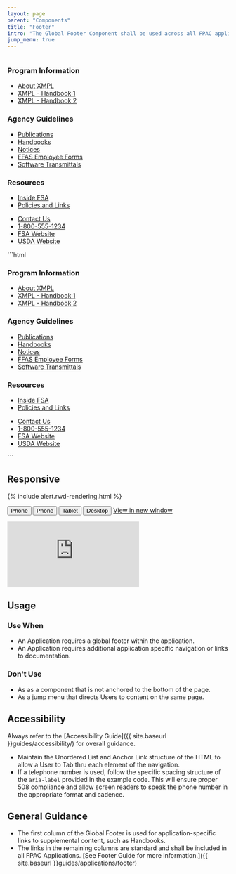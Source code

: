 ```yaml
---
layout: page
parent: "Components"
title: "Footer"
intro: "The Global Footer Component shall be used across all FPAC applications with standard links along with application specific links."
jump_menu: true
---
```


<div class="ds-preview">
  <div style="overflow: hidden">
    <div class="fsa-footer">
      <div class="fsa-footer__bd">
        <div class="fsa-grid">
          <div class="fsa-footer__primary fsa-grid__1/1 fsa-grid__9/12@l">
            <div class="fsa-grid">
              <div class="fsa-grid__1/1 fsa-grid__1/3@m">
                <h3 class="fsa-footer__cat-header">Program Information</h3>
                <ul class="fsa-footer__list">
                  <li class="fsa-footer__list-item"><a href="#" target="_blank">About XMPL</a></li>
                  <li class="fsa-footer__list-item"><a href="#" target="_blank">XMPL - Handbook 1</a></li>
                  <li class="fsa-footer__list-item"><a href="#" target="_blank">XMPL - Handbook 2</a></li>
                </ul>
              </div>
              <div class="fsa-grid__1/1 fsa-grid__1/3@m">
                <h3 class="fsa-footer__cat-header">Agency Guidelines</h3>
                <ul class="fsa-footer__list">
                  <li class="fsa-footer__list-item"><a href="#" target="_blank">Publications</a></li>
                  <li class="fsa-footer__list-item"><a href="#" target="_blank">Handbooks</a></li>
                  <li class="fsa-footer__list-item"><a href="#" target="_blank">Notices</a></li>
                  <li class="fsa-footer__list-item"><a href="#" target="_blank">FFAS Employee Forms</a></li>
                  <li class="fsa-footer__list-item"><a href="#" target="_blank">Software Transmittals</a></li>
                </ul>
              </div>
              <div class="fsa-grid__1/1 fsa-grid__1/3@m">
                <h3 class="fsa-footer__cat-header">Resources</h3>
                <ul class="fsa-footer__list">
                  <li class="fsa-footer__list-item"><a href="#" target="_blank">Inside FSA</a></li>
                  <li class="fsa-footer__list-item"><a href="#" target="_blank">Policies and Links</a></li>
                </ul>
              </div>
            </div>
          </div>
          <div class="fsa-footer__secondary fsa-grid__1/1 fsa-grid__3/12@l">
            <ul class="fsa-footer__list fsa-footer__secondary-list">
              <li class="fsa-footer__list-item fsa-footer__secondary-list-item">
                <a class="fsa-btn fsa-footer__btn" href="#" target="_blank">Contact Us</a>
              </li>
              <li class="fsa-footer__list-item fsa-footer__secondary-list-item"><a href="tel:+8005551234" aria-label="FSA Telephone Number. 1 800. 5 5 5. 1 2 3 4." target="_blank">1-800-555-1234</a></li>
              <li class="fsa-footer__list-item fsa-footer__secondary-list-item"><a href="//www.fsa.usda.gov/" target="_blank">FSA Website</a></li>
              <li class="fsa-footer__list-item fsa-footer__secondary-list-item"><a href="//www.usda.gov/" target="_blank">USDA Website</a></li>
            </ul>
          </div>
        </div>
      </div>
    </div>
  </div>
</div>
```html
<div class="fsa-footer">
  <div class="fsa-footer__bd">
    <div class="fsa-grid">
      <div class="fsa-footer__primary fsa-grid__1/1 fsa-grid__9/12@l">
        <div class="fsa-grid">
          <div class="fsa-grid__1/1 fsa-grid__1/3@m">
            <h3 class="fsa-footer__cat-header">Program Information</h3>
            <ul class="fsa-footer__list">
              <li class="fsa-footer__list-item"><a href="link.html" target="_blank">About XMPL</a></li>
              <li class="fsa-footer__list-item"><a href="link.html" target="_blank">XMPL - Handbook 1</a></li>
              <li class="fsa-footer__list-item"><a href="link.html" target="_blank">XMPL - Handbook 2</a></li>
            </ul>
          </div>
          <div class="fsa-grid__1/1 fsa-grid__1/3@m">
            <h3 class="fsa-footer__cat-header">Agency Guidelines</h3>
            <ul class="fsa-footer__list">
              <li class="fsa-footer__list-item"><a href="link.html" target="_blank">Publications</a></li>
              <li class="fsa-footer__list-item"><a href="link.html" target="_blank">Handbooks</a></li>
              <li class="fsa-footer__list-item"><a href="link.html" target="_blank">Notices</a></li>
              <li class="fsa-footer__list-item"><a href="link.html" target="_blank">FFAS Employee Forms</a></li>
              <li class="fsa-footer__list-item"><a href="link.html" target="_blank">Software Transmittals</a></li>
            </ul>
          </div>
          <div class="fsa-grid__1/1 fsa-grid__1/3@m">
            <h3 class="fsa-footer__cat-header">Resources</h3>
            <ul class="fsa-footer__list">
              <li class="fsa-footer__list-item"><a href="link.html" target="_blank">Inside FSA</a></li>
              <li class="fsa-footer__list-item"><a href="link.html" target="_blank">Policies and Links</a></li>
            </ul>
          </div>
        </div>
      </div>
      <div class="fsa-footer__secondary fsa-grid__1/1 fsa-grid__3/12@l">
        <ul class="fsa-footer__list fsa-footer__secondary-list">
          <li class="fsa-footer__list-item fsa-footer__secondary-list-item">
            <a class="fsa-btn fsa-footer__btn" href="link.html" target="_blank">Contact Us</a>
          </li>
          <li class="fsa-footer__list-item fsa-footer__secondary-list-item"><a href="tel:+8005551234" aria-label="FSA Telephone Number. 1 800. 5 5 5. 1 2 3 4." target="_blank">1-800-555-1234</a></li>
          <li class="fsa-footer__list-item fsa-footer__secondary-list-item"><a href="//www.fsa.usda.gov/" target="_blank">FSA Website</a></li>
          <li class="fsa-footer__list-item fsa-footer__secondary-list-item"><a href="//www.usda.gov/" target="_blank">USDA Website</a></li>
        </ul>
      </div>
    </div>
  </div>
</div>
```

## Responsive

{% include alert.rwd-rendering.html %}

<div class="docs__rwd-demo-block">
  <p>
    <span class="fsa-btn-group fsa-btn-group--small" role="group" data-component="">
      <button data-behavior="toggle-rwd-size" data-target="rwd-demo_footer" data-size="phone" class="fsa-btn-group__item fsa-btn-group__item--active" aria-selected="true" type="button" title="Portrait">Phone <span class="docs__rwd-demo-icon docs__rwd-demo-icon--portrait"></span></button>
      <button data-behavior="toggle-rwd-size" data-target="rwd-demo_footer" data-size="phone-big" class="fsa-btn-group__item" type="button" title="Landscape">Phone <span class="docs__rwd-demo-icon docs__rwd-demo-icon--landscape"></span></button>
      <button data-behavior="toggle-rwd-size" data-target="rwd-demo_footer" data-size="tablet" class="fsa-btn-group__item" type="button">Tablet</button>
      <button data-behavior="toggle-rwd-size" data-target="rwd-demo_footer" data-size="desktop" class="fsa-btn-group__item" type="button">Desktop</button>
    </span>
    <a class="fsa-m-l--xs fsa-text-size--1 usa-external_link" href="http://usda-fsa.github.io/fsa-style/demo/rwd__footer.html" target="_blank">View in new window</a>
  </p>
  <div class="docs__rwd-embed-container">
    <div class="docs__rwd-embed docs__rwd-embed--phone" id="rwd-demo_footer">
      <iframe src="http://usda-fsa.github.io/fsa-style/demo/rwd__footer.html" class="docs__rwd-iframe" allowtransparency="true" frameborder="0" scrolling="yes" allowfullscreen="true"> </iframe>
    </div>
  </div>
</div>

## Usage

### Use When

* An Application requires a global footer within the application.
* An Application requires additional application specific navigation or links to documentation.

### Don't Use

* As as a component that is not anchored to the bottom of the page.
* As a jump menu that directs Users to content on the same page.

## Accessibility

Always refer to the [Accessibility Guide]({{ site.baseurl }}guides/accessibility/) for overall guidance.

* Maintain the Unordered List and Anchor Link structure of the HTML to allow a User to Tab thru each element of the navigation.
* If a telephone number is used, follow the specific spacing structure of the `aria-label` provided in the example code. This will ensure proper 508 compliance and allow screen readers to speak the phone number in the appropriate format and cadence.

## General Guidance

* The first column of the Global Footer is used for application-specific links to supplemental content, such as Handbooks.
* The links in the remaining columns are standard and shall be included in all FPAC Applications. [See Footer Guide for more information.]({{ site.baseurl }}guides/applications/footer)
